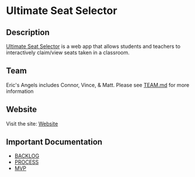 # Ultimate Seat Selector

## Description
[Ultimate Seat Selector](https://ultimateseatselector.azurewebsites.net/)
 is a web app that allows students and teachers
to interactively claim/view seats taken in a classroom.

## Team
Eric's Angels includes Connor, Vince, & Matt.
Please see [TEAM.md](https://github.com/UltimateSeatSelectorInc/UltimateSeatSelector/blob/f994936e787dfff1ce2da13db116f45eab328a81/DOCS/TEAM.md) for more information

## Website
Visit the site: [Website](https://ultimateseatselector.azurewebsites.net/)

## Important Documentation
- [BACKLOG](https://github.com/UltimateSeatSelectorInc/UltimateSeatSelector/blob/f994936e787dfff1ce2da13db116f45eab328a81/DOCS/BACKLOG.md)
- [PROCESS](https://github.com/UltimateSeatSelectorInc/UltimateSeatSelector/blob/f994936e787dfff1ce2da13db116f45eab328a81/DOCS/PROCESS.md)
- [MVP](https://github.com/UltimateSeatSelectorInc/UltimateSeatSelector/blob/f994936e787dfff1ce2da13db116f45eab328a81/DOCS/MVP.md)


